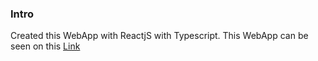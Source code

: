 ### Intro
Created this WebApp with ReactjS with Typescript.
This WebApp can be seen on this [Link](stickynotesbyali12.netlify.app)
